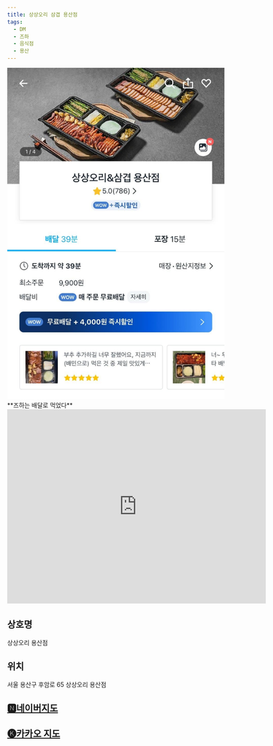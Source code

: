 ```yaml
---
title: 상상오리 삼겹 용산점
tags:
  - DM
  - 즈하
  - 음식점
  - 용산
---
```

<img src="assets/1744203300.jpg">
**즈하는 배달로 먹었다**


<iframe src="https://www.google.com/maps/embed?pb=!1m18!1m12!1m3!1d3163.1586554887185!2d126.97367957587306!3d37.55132567204254!2m3!1f0!2f0!3f0!3m2!1i1024!2i768!4f13.1!3m3!1m2!1s0x357ca25d84a9b677%3A0xe72f08814e81c33c!2z7ISc7Jq47Yq567OE7IucIOyaqeyCsOq1rCDtm4TslZTroZwgNjU!5e0!3m2!1sko!2skr!4v1744203840357!5m2!1sko!2skr" width="600" height="450" style="border:0;" allowfullscreen="" loading="lazy" referrerpolicy="no-referrer-when-downgrade"></iframe>


## 상호명
상상오리 용산점

## 위치
서울 용산구 후암로 65 상상오리 용산점


## [🅽네이버지도](https://naver.me/GctJ5aSU)

## [🅚카카오 지도](https://place.map.kakao.com/698814251)